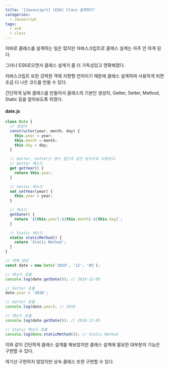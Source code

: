 ```yaml
---
title: '[Javasciprt] (ES6) Class 설계하기'
categories:
  - Javascript
tags:
  - es6
  - class
---
```


자바로 클래스를 설계하는 일은 많지만 자바스크립트로 클래스 설계는 자주 안 하게 된다.

그러나 ES6로오면서 클래스 설계가 좀 더 가독성있고 명확해졌다.

자바스크립트 또한 강력한 객체 지향형 언어이기 때문에 클래스 설계하여 사용하게 되면 조금 더 나은 코드를 만들 수 있다.

간단하게 날짜 클래스를 만들어서 클래스의 기본인 생성자, Getter, Setter, Method, Static 등을 알아보도록 하겠다.

#### date.js

```js
class Date {
  // 생성자
  constructor(year, month, day) {
    this.year = year;
    this.month = month;
    this.day = day;
  }

  // Getter, Setter는 변수 접근과 같은 방식으로 사용된다.
  // Getter 메소드
  get getYear() {
    return this.year;
  }

  // Setter 메소드
  set setYear(year) {
    this.year = year;
  }

  // 메소드
  getDate() {
    return `${this.year}-${this.month}-${this.day}`;
  }

  // Static 메소드
  static staticMethod() {
    return 'Static Method';
  }
}

// 객체 생성
const date = new Date('2019', '12', '05');

// 메소드 호출
console.log(date.getDate()); // 2019-12-05

// Setter 호출
date.year = '2018';

// Getter 호출
console.log(date.year); // 2018

// 메소드 호출
console.log(date.getDate()); // 2018-12-05

// Static 메소드 호출
console.log(Date.staticMethod()); // Static Method
```

이와 같이 간단하게 클래스 설계를 해보았지만 클래스 설계에 필요한 대부분의 기능은 구현할 수 있다.

여기선 구현하지 않았지만 상속 클래스 또한 구현할 수 있다.
